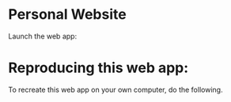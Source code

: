 # Personal Website

Launch the web app:

<!-- [Personal Portfolio] () -->

# Reproducing this web app:

To recreate this web app on your own computer, do the following.
